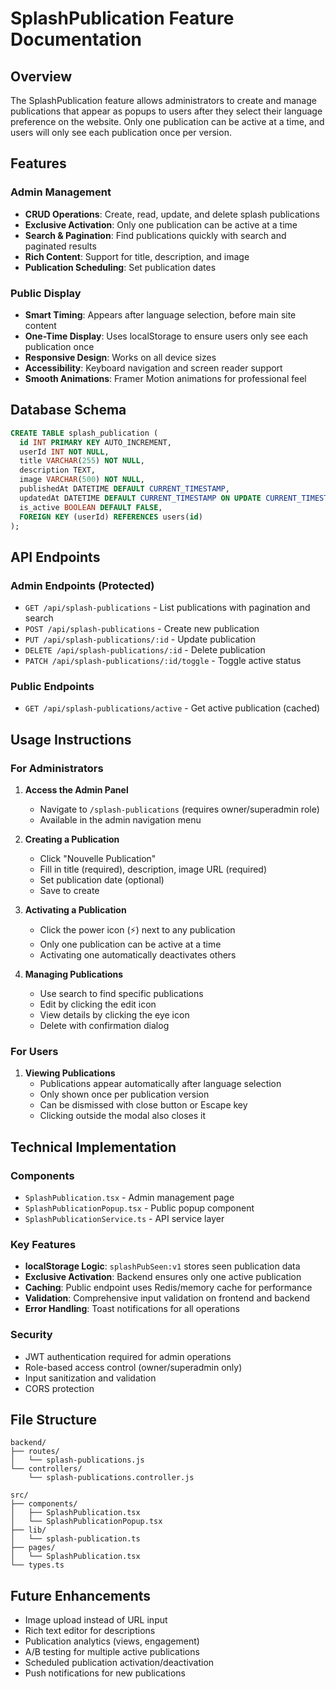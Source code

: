# SplashPublication Feature Documentation

## Overview
The SplashPublication feature allows administrators to create and manage publications that appear as popups to users after they select their language preference on the website. Only one publication can be active at a time, and users will only see each publication once per version.

## Features

### Admin Management
- **CRUD Operations**: Create, read, update, and delete splash publications
- **Exclusive Activation**: Only one publication can be active at a time
- **Search & Pagination**: Find publications quickly with search and paginated results
- **Rich Content**: Support for title, description, and image
- **Publication Scheduling**: Set publication dates

### Public Display
- **Smart Timing**: Appears after language selection, before main site content
- **One-Time Display**: Uses localStorage to ensure users only see each publication once
- **Responsive Design**: Works on all device sizes
- **Accessibility**: Keyboard navigation and screen reader support
- **Smooth Animations**: Framer Motion animations for professional feel

## Database Schema

```sql
CREATE TABLE splash_publication (
  id INT PRIMARY KEY AUTO_INCREMENT,
  userId INT NOT NULL,
  title VARCHAR(255) NOT NULL,
  description TEXT,
  image VARCHAR(500) NOT NULL,
  publishedAt DATETIME DEFAULT CURRENT_TIMESTAMP,
  updatedAt DATETIME DEFAULT CURRENT_TIMESTAMP ON UPDATE CURRENT_TIMESTAMP,
  is_active BOOLEAN DEFAULT FALSE,
  FOREIGN KEY (userId) REFERENCES users(id)
);
```

## API Endpoints

### Admin Endpoints (Protected)
- `GET /api/splash-publications` - List publications with pagination and search
- `POST /api/splash-publications` - Create new publication
- `PUT /api/splash-publications/:id` - Update publication
- `DELETE /api/splash-publications/:id` - Delete publication
- `PATCH /api/splash-publications/:id/toggle` - Toggle active status

### Public Endpoints
- `GET /api/splash-publications/active` - Get active publication (cached)

## Usage Instructions

### For Administrators

1. **Access the Admin Panel**
   - Navigate to `/splash-publications` (requires owner/superadmin role)
   - Available in the admin navigation menu

2. **Creating a Publication**
   - Click "Nouvelle Publication"
   - Fill in title (required), description, image URL (required)
   - Set publication date (optional)
   - Save to create

3. **Activating a Publication**
   - Click the power icon (⚡) next to any publication
   - Only one publication can be active at a time
   - Activating one automatically deactivates others

4. **Managing Publications**
   - Use search to find specific publications
   - Edit by clicking the edit icon
   - View details by clicking the eye icon
   - Delete with confirmation dialog

### For Users

1. **Viewing Publications**
   - Publications appear automatically after language selection
   - Only shown once per publication version
   - Can be dismissed with close button or Escape key
   - Clicking outside the modal also closes it

## Technical Implementation

### Components
- `SplashPublication.tsx` - Admin management page
- `SplashPublicationPopup.tsx` - Public popup component
- `SplashPublicationService.ts` - API service layer

### Key Features
- **localStorage Logic**: `splashPubSeen:v1` stores seen publication data
- **Exclusive Activation**: Backend ensures only one active publication
- **Caching**: Public endpoint uses Redis/memory cache for performance
- **Validation**: Comprehensive input validation on frontend and backend
- **Error Handling**: Toast notifications for all operations

### Security
- JWT authentication required for admin operations
- Role-based access control (owner/superadmin only)
- Input sanitization and validation
- CORS protection

## File Structure

```
backend/
├── routes/
│   └── splash-publications.js
└── controllers/
    └── splash-publications.controller.js

src/
├── components/
│   ├── SplashPublication.tsx
│   └── SplashPublicationPopup.tsx
├── lib/
│   └── splash-publication.ts
├── pages/
│   └── SplashPublication.tsx
└── types.ts
```

## Future Enhancements

- Image upload instead of URL input
- Rich text editor for descriptions
- Publication analytics (views, engagement)
- A/B testing for multiple active publications
- Scheduled publication activation/deactivation
- Push notifications for new publications